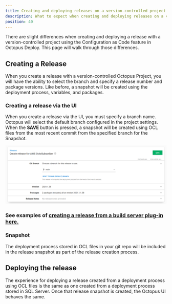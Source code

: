 ```yaml
---
title: Creating and deploying releases on a version-controlled project
description: What to expect when creating and deploying releases on a version-controlled project using the Configuration as Code feature in Octopus Deploy.
position: 40 
---
```


There are slight differences when creating and deploying a release with a version-controlled project using the Configuration as Code feature in Octopus Deploy. This page will walk through those differences.

## Creating a Release

When you create a release with a version-controlled Octopus Project, you will have the ability to select the branch and specify a release number and package versions. Like before, a snapshot will be created using the deployment process, variables, and packages.  

### Creating a release via the UI

When you create a release via the UI, you must specify a branch name. Octopus will select the default branch configured in the project settings. When the **SAVE** button is pressed, a snapshot will be created using OCL files from the most recent commit from the specified branch for the Snapshot.  

![creating a release via the Octopus UI](create-release-octopus-ui.png)

### See examples of [creating a release from a build server plug-in here.](/docs/projects/version-control/creating-release-from-a-build-server-plug-in.md) 



### Snapshot

The deployment process stored in OCL files in your git repo will be included in the release snapshot as part of the release creation process.

## Deploying the release

The experience for deploying a release created from a deployment process using OCL files is the same as one created from a deployment process stored in SQL Server. Once that release snapshot is created, the Octopus UI behaves the same.